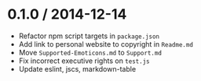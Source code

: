 
0.1.0 / 2014-12-14
==================

 * Refactor npm script targets in `package.json`
 * Add link to personal website to copyright in `Readme.md`
 * Move `Supported-Emoticons.md` to `Support.md`
 * Fix incorrect executive rights on `test.js`
 * Update eslint, jscs, markdown-table
